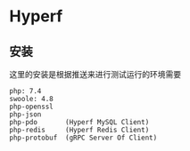 # Hyperf

## 安装

这里的安装是根据推送来进行测试运行的环境需要

```
php: 7.4
swoole: 4.8
php-openssl
php-json
php-pdo       (Hyperf MySQL Client)
php-redis     (Hyperf Redis Client)
php-protobuf  (gRPC Server Of Client)
```